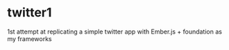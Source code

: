 twitter1
========

1st attempt at replicating a simple twitter app with Ember.js + foundation as my frameworks
